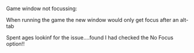 Game window not focussing:

When running the game the new window would only get focus after an alt-tab

Spent ages lookinf for the issue....found I had checked the No Focus option!!